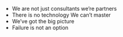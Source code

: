 - We are not just consultants we’re partners
- There is no technology We can’t master
- We’ve got the big picture
- Failure is not an option


